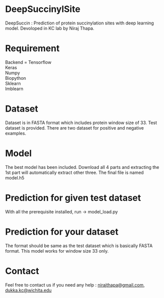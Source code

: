 # DeepSuccinylSite

DeepSuccin : Prediction of protein succinylation sites with deep learning model. Devoloped in KC lab by Niraj Thapa.
# Requirement
  Backend = Tensorflow <br/>
  Keras <br/>
  Numpy <br/>
  Biopython <br/>
  Sklearn <br/>
  Imblearn <br/>
 # Dataset
 Dataset is in FASTA format which includes protein window size of 33. Test dataset is provided. There are two dataset for positive and negative examples.
 # Model
 The best model has been included. Download all 4 parts and extracting the 1st part will automatically extract other three. The final file is named model.h5
 # Prediction for given test dataset
 With all the prerequisite installed, run -> model_load.py
 # Prediction for your dataset
 The format should be same as the test dataset which is basically FASTA format. This model works for window size 33 only. 
 # Contact 
 Feel free to contact us if you need any help : nirajthapa@gmail.com, dukka.kc@wichita.edu

